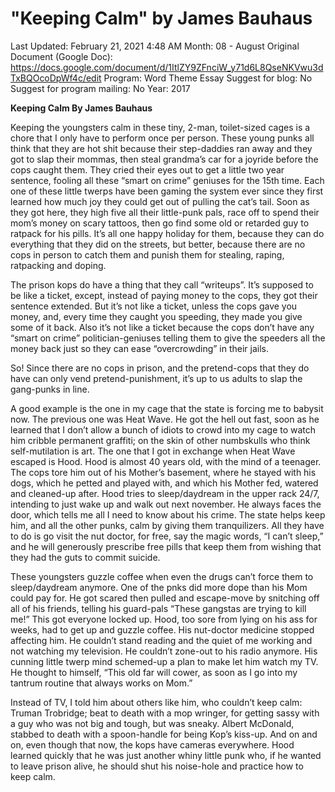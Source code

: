 # "Keeping Calm" by James Bauhaus

Last Updated: February 21, 2021 4:48 AM
Month: 08 - August
Original Document (Google Doc): https://docs.google.com/document/d/1ItlZY9ZFnciW_y71d6L8QseNKVwu3dTxBQOcoDpWf4c/edit
Program: Word Theme Essay
Suggest for blog: No
Suggest for program mailing: No
Year: 2017

**Keeping Calm By James Bauhaus**

Keeping the youngsters calm in these tiny, 2-man, toilet-sized cages is a chore that I only have to perform once per person. These young punks all think that they are hot shit because their step-daddies ran away and they got to slap their mommas, then steal grandma’s car for a joyride before the cops caught them. They cried their eyes out to get a little two year sentence, fooling all these “smart on crime” geniuses for the 15th time. Each one of these little twerps have been gaming the system ever since they first learned how much joy they could get out of pulling the cat’s tail. Soon as they got here, they high five all their little-punk pals, race off to spend their mom’s money on scary tattoos, then go find some old or retarded guy to ratpack for his pills. It’s all one happy holiday for them, because they can do everything that they did on the streets, but better, because there are no cops in person to catch them and punish them for stealing, raping, ratpacking and doping.

The prison kops do have a thing that they call “writeups”. It’s supposed to be like a ticket, except, instead of paying money to the cops, they got their sentence extended. But it’s not like a ticket, unless the cops gave you money, and, every time they caught you speeding, they made you give some of it back. Also it’s not like a ticket because the cops don’t have any “smart on crime” politician-geniuses telling them to give the speeders all the money back just so they can ease “overcrowding” in their jails.

So! Since there are no cops in prison, and the pretend-cops that they do have can only vend pretend-punishment, it’s up to us adults to slap the gang-punks in line.

A good example is the one in my cage that the state is forcing me to babysit now. The previous one was Heat Wave. He got the hell out fast, soon as he learned that I don’t allow a bunch of idiots to crowd into my cage to watch him cribble permanent graffiti; on the skin of other numbskulls who think self-mutilation is art. The one that I got in exchange when Heat Wave escaped is Hood. Hood is almost 40 years old, with the mind of a teenager. The cops tore him out of his Mother’s basement, where he stayed with his dogs, which he petted and played with, and which his Mother fed, watered and cleaned-up after. Hood tries to sleep/daydream in the upper rack 24/7, intending to just wake up and walk out next november. He always faces the door, which tells me all I need to know about his crime. The state helps keep him, and all the other punks, calm by giving them tranquilizers. All they have to do is go visit the nut doctor, for free, say the magic words, “I can’t sleep,” and he will generously prescribe free pills that keep them from wishing that they had the guts to commit suicide.

These youngsters guzzle coffee when even the drugs can’t force them to sleep/daydream anymore. One of the pnks did more dope than his Mom could pay for. He got scared then pulled and escape-move by snitching off all of his friends, telling his guard-pals “These gangstas are trying to kill me!” This got everyone locked up. Hood, too sore from lying on his ass for weeks, had to get up and guzzle coffee. His nut-doctor medicine stopped affecting him. He couldn’t stand reading and the quiet of me working and not watching my television. He couldn’t zone-out to his radio anymore. His cunning little twerp mind schemed-up a plan to make let him watch my TV. He thought to himself, “This old far will cower, as soon as I go into my tantrum routine that always works on Mom.”

Instead of TV, I told him about others like him, who couldn’t keep calm: Truman Trobridge; beat to death with a mop wringer, for getting sassy with a guy who was not big and tough, but was sneaky. Albert McDonald, stabbed to death with a spoon-handle for being Kop’s kiss-up. And on and on, even though that now, the kops have cameras everywhere. Hood learned quickly that he was just another whiny little punk who, if he wanted to leave prison alive, he should shut his noise-hole and practice how to keep calm.